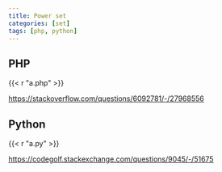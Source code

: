 ```yaml
---
title: Power set
categories: [set]
tags: [php, python]
---
```


## PHP

{{< r "a.php" >}}

<https://stackoverflow.com/questions/6092781/-/27968556>

## Python

{{< r "a.py" >}}

<https://codegolf.stackexchange.com/questions/9045/-/51675>
